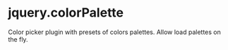 jquery.colorPalette
========

Color picker plugin with presets of colors palettes.
Allow load palettes on the fly.